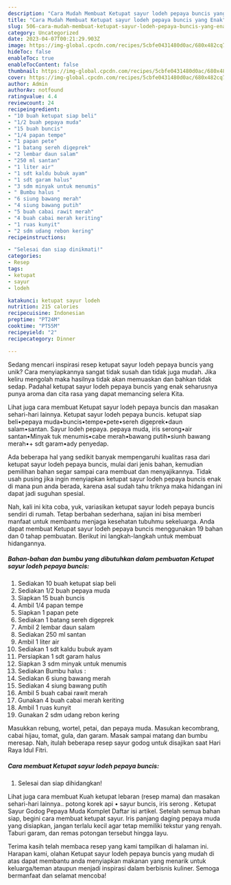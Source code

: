 ```yaml
---
description: "Cara Mudah Membuat Ketupat sayur lodeh pepaya buncis yang Enak"
title: "Cara Mudah Membuat Ketupat sayur lodeh pepaya buncis yang Enak"
slug: 506-cara-mudah-membuat-ketupat-sayur-lodeh-pepaya-buncis-yang-enak
category: Uncategorized
date: 2023-04-07T00:21:29.903Z
image: https://img-global.cpcdn.com/recipes/5cbfe0431480d0ac/680x482cq70/ketupat-sayur-lodeh-pepaya-buncis-foto-resep-utama.jpg
hideToc: false
enableToc: true
enableTocContent: false
thumbnail: https://img-global.cpcdn.com/recipes/5cbfe0431480d0ac/680x482cq70/ketupat-sayur-lodeh-pepaya-buncis-foto-resep-utama.jpg
cover: https://img-global.cpcdn.com/recipes/5cbfe0431480d0ac/680x482cq70/ketupat-sayur-lodeh-pepaya-buncis-foto-resep-utama.jpg
author: Admin
authorAv: notfound
ratingvalue: 4.4
reviewcount: 24
recipeingredient:
- "10 buah ketupat siap beli"
- "1/2 buah pepaya muda"
- "15 buah buncis"
- "1/4 papan tempe"
- "1 papan pete"
- "1 batang sereh digeprek"
- "2 lembar daun salam"
- "250 ml santan"
- "1 liter air"
- "1 sdt kaldu bubuk ayam"
- "1 sdt garam halus"
- "3 sdm minyak untuk menumis"
- " Bumbu halus "
- "6 siung bawang merah"
- "4 siung bawang putih"
- "5 buah cabai rawit merah"
- "4 buah cabai merah keriting"
- "1 ruas kunyit"
- "2 sdm udang rebon kering"
recipeinstructions:

- "Selesai dan siap dinikmati!"
categories:
- Resep
tags:
- ketupat
- sayur
- lodeh

katakunci: ketupat sayur lodeh 
nutrition: 215 calories
recipecuisine: Indonesian
preptime: "PT24M"
cooktime: "PT55M"
recipeyield: "2"
recipecategory: Dinner

---
```





Sedang mencari inspirasi resep ketupat sayur lodeh pepaya buncis yang unik? Cara menyiapkannya sangat tidak susah dan tidak juga mudah. Jika keliru mengolah maka hasilnya tidak akan memuaskan dan bahkan tidak sedap. Padahal ketupat sayur lodeh pepaya buncis yang enak seharusnya punya aroma dan cita rasa yang dapat memancing selera Kita.





Lihat juga cara membuat Ketupat sayur lodeh pepaya buncis dan masakan sehari-hari lainnya. Ketupat sayur lodeh pepaya buncis. ketupat siap beli•pepaya muda•buncis•tempe•pete•sereh digeprek•daun salam•santan. Sayur lodeh pepaya. pepaya muda, iris serong•air santan•Minyak tuk menumis•cabe merah•bawang putih•siunh bawang merah•+ sdt garam•ady penyedap.

Ada beberapa hal yang sedikit banyak mempengaruhi kualitas rasa dari ketupat sayur lodeh pepaya buncis, mulai dari jenis bahan, kemudian pemilihan bahan segar sampai cara membuat dan menyajikannya. Tidak usah pusing jika ingin menyiapkan ketupat sayur lodeh pepaya buncis enak di mana pun anda berada, karena asal sudah tahu triknya maka hidangan ini dapat jadi suguhan spesial.






Nah, kali ini kita coba, yuk, variasikan ketupat sayur lodeh pepaya buncis sendiri di rumah. Tetap berbahan sederhana, sajian ini bisa memberi manfaat untuk membantu menjaga kesehatan tubuhmu sekeluarga. Anda dapat membuat Ketupat sayur lodeh pepaya buncis menggunakan 19 bahan dan 0 tahap pembuatan. Berikut ini langkah-langkah untuk membuat hidangannya.

<!--inarticleads1-->

##### Bahan-bahan dan bumbu yang dibutuhkan dalam pembuatan Ketupat sayur lodeh pepaya buncis:

1. Sediakan 10 buah ketupat siap beli
1. Sediakan 1/2 buah pepaya muda
1. Siapkan 15 buah buncis
1. Ambil 1/4 papan tempe
1. Siapkan 1 papan pete
1. Sediakan 1 batang sereh digeprek
1. Ambil 2 lembar daun salam
1. Sediakan 250 ml santan
1. Ambil 1 liter air
1. Sediakan 1 sdt kaldu bubuk ayam
1. Persiapkan 1 sdt garam halus
1. Siapkan 3 sdm minyak untuk menumis
1. Sediakan  Bumbu halus :
1. Sediakan 6 siung bawang merah
1. Sediakan 4 siung bawang putih
1. Ambil 5 buah cabai rawit merah
1. Gunakan 4 buah cabai merah keriting
1. Ambil 1 ruas kunyit
1. Gunakan 2 sdm udang rebon kering


Masukkan rebung, wortel, petai, dan pepaya muda. Masukan kecombrang, cabai hijau, tomat, gula, dan garam. Masak sampai matang dan bumbu meresap. Nah, itulah beberapa resep sayur godog untuk disajikan saat Hari Raya Idul Fitri. 

<!--inarticleads2-->

##### Cara membuat Ketupat sayur lodeh pepaya buncis:


1. Selesai dan siap dihidangkan!

Lihat juga cara membuat Kuah ketupat lebaran (resep mama) dan masakan sehari-hari lainnya.. potong korek api • sayur buncis, iris serong . Ketupat Sayur Godog Pepaya Muda Komplet Daftar isi artikel. Setelah semua bahan siap, begini cara membuat ketupat sayur. Iris panjang daging pepaya muda yang disiapkan, jangan terlalu kecil agar tetap memiliki tekstur yang renyah. Taburi garam, dan remas potongan tersebut hingga layu. 

Terima kasih telah membaca resep yang kami tampilkan di halaman ini. Harapan kami, olahan Ketupat sayur lodeh pepaya buncis yang mudah di atas dapat membantu anda menyiapkan makanan yang menarik untuk keluarga/teman ataupun menjadi inspirasi dalam berbisnis kuliner. Semoga bermanfaat dan selamat mencoba!
